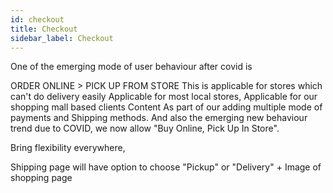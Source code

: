```yaml
---
id: checkout
title: Checkout 
sidebar_label: Checkout
---
```



One of the emerging mode of user behaviour after covid is

ORDER ONLINE > PICK UP FROM STORE
This is applicable for stores which can't do delivery easily
Applicable for most local stores,
Applicable for our shopping mall based clients
Content
As part of our adding multiple mode of payments and Shipping methods. And also the emerging new behaviour trend due to COVID, we now allow "Buy Online, Pick Up In Store".

Bring flexibility everywhere,

Shipping page will have option to choose "Pickup" or "Delivery" + Image of shopping page